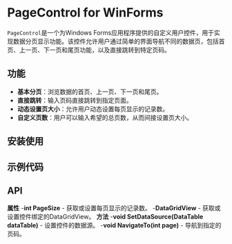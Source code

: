 # PageControl for WinForms

`PageControl`是一个为Windows Forms应用程序提供的自定义用户控件，用于实现数据分页显示功能。该控件允许用户通过简单的界面导航不同的数据页，包括首页、上一页、下一页和尾页功能，以及直接跳转到特定页码。

## 功能

- **基本分页**：浏览数据的首页、上一页、下一页和尾页。
- **直接跳转**：输入页码直接跳转到指定页面。
- **动态设置页大小**：允许用户动态设置每页显示的记录数。
- **自定义页数**：用户可以输入希望的总页数，从而间接设置页大小。

## 安装使用



## 示例代码

## API
 **属性**
-**int PageSize** - 获取或设置每页显示的记录数。
-**DataGridView** - 获取或设置控件绑定的DataGridView。
 **方法**
-**void SetDataSource(DataTable dataTable)** - 设置控件的数据源。
-**void NavigateTo(int page)** - 导航到指定的页码。


